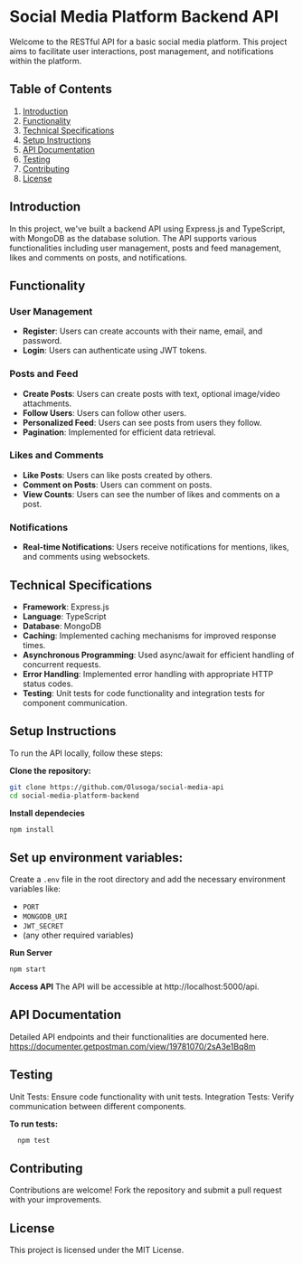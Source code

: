 # Social Media Platform Backend API

Welcome to the RESTful API for a basic social media platform. This project aims to facilitate user interactions, post management, and notifications within the platform.

## Table of Contents

1. [Introduction](#introduction)
2. [Functionality](#functionality)
3. [Technical Specifications](#technical-specifications)
4. [Setup Instructions](#setup-instructions)
5. [API Documentation](#api-documentation)
6. [Testing](#testing)
7. [Contributing](#contributing)
8. [License](#license)

## Introduction

In this project, we've built a backend API using Express.js and TypeScript, with MongoDB as the database solution. The API supports various functionalities including user management, posts and feed management, likes and comments on posts, and notifications.

## Functionality

### User Management

- **Register**: Users can create accounts with their name, email, and password.
- **Login**: Users can authenticate using JWT tokens.

### Posts and Feed

- **Create Posts**: Users can create posts with text, optional image/video attachments.
- **Follow Users**: Users can follow other users.
- **Personalized Feed**: Users can see posts from users they follow.
- **Pagination**: Implemented for efficient data retrieval.

### Likes and Comments

- **Like Posts**: Users can like posts created by others.
- **Comment on Posts**: Users can comment on posts.
- **View Counts**: Users can see the number of likes and comments on a post.

### Notifications

- **Real-time Notifications**: Users receive notifications for mentions, likes, and comments using websockets.

## Technical Specifications

- **Framework**: Express.js
- **Language**: TypeScript
- **Database**: MongoDB
- **Caching**: Implemented caching mechanisms for improved response times.
- **Asynchronous Programming**: Used async/await for efficient handling of concurrent requests.
- **Error Handling**: Implemented error handling with appropriate HTTP status codes.
- **Testing**: Unit tests for code functionality and integration tests for component communication.

## Setup Instructions

To run the API locally, follow these steps:

**Clone the repository:**
   ```bash
   git clone https://github.com/Olusoga/social-media-api
   cd social-media-platform-backend

```
**Install dependecies**
   ```bash
   npm install
```
## Set up environment variables:
Create a `.env` file in the root directory and add the necessary environment variables like:

- `PORT`
- `MONGODB_URI`
- `JWT_SECRET`
- (any other required variables)


**Run Server**
   ```bash
   npm start
```
**Access API**
   The API will be accessible at http://localhost:5000/api.

## API Documentation
   Detailed API endpoints and their functionalities are documented here. https://documenter.getpostman.com/view/19781070/2sA3e1Bq8m

## Testing
   Unit Tests: Ensure code functionality with unit tests.
   Integration Tests: Verify communication between different components.

**To run tests:**
```bash
  npm test
```
## Contributing
   Contributions are welcome! Fork the repository and submit a pull request with your improvements.

## License
   This project is licensed under the MIT License.